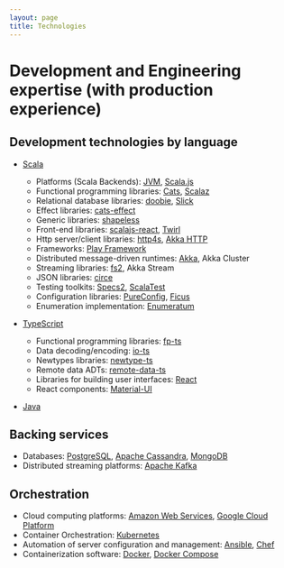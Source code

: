 ```yaml
---
layout: page
title: Technologies
---
```


# Development and Engineering expertise (with production experience)

## Development technologies by language

* [Scala](https://www.scala-lang.org/)
  * Platforms (Scala Backends): [JVM](https://www.scala-lang.org/), [Scala.js](https://www.scala-js.org/)
  * Functional programming libraries: [Cats](https://typelevel.org/cats/), [Scalaz](https://scalaz.github.io/)
  * Relational database libraries: [doobie](https://tpolecat.github.io/doobie/), [Slick](http://slick.lightbend.com/)
  * Effect libraries: [cats-effect](https://typelevel.org/cats-effect/)
  * Generic libraries: [shapeless](https://github.com/milessabin/shapeless)
  * Front-end libraries: [scalajs-react](https://japgolly.github.io/scalajs-react/), [Twirl](https://www.playframework.com/documentation/latest/ScalaTemplates)
  * Http server/client libraries: [http4s](https://http4s.org/), [Akka HTTP](https://doc.akka.io/docs/akka-http/current/)
  * Frameworks: [Play Framework](https://www.playframework.com/)
  * Distributed message-driven runtimes: [Akka](https://akka.io/), Akka Cluster
  * Streaming libraries: [fs2](https://fs2.io/), Akka Stream
  * JSON libraries: [circe](https://circe.github.io/circe/)
  * Testing toolkits: [Specs2](https://etorreborre.github.io/specs2/), [ScalaTest](http://www.scalatest.org/)
  * Configuration libraries: [PureConfig](https://pureconfig.github.io/), [Ficus](https://github.com/iheartradio/ficus)
  * Enumeration implementation: [Enumeratum](https://github.com/lloydmeta/enumeratum)

* [TypeScript](https://www.typescriptlang.org/)
  * Functional programming libraries: [fp-ts](https://gcanti.github.io/fp-ts/)
  * Data decoding/encoding: [io-ts](https://gcanti.github.io/io-ts/)
  * Newtypes libraries: [newtype-ts](https://github.com/gcanti/newtype-ts)
  * Remote data ADTs: [remote-data-ts](https://github.com/devex-web-frontend/remote-data-ts)
  * Libraries for building user interfaces: [React](https://reactjs.org/)
  * React components: [Material-UI](https://material-ui.com/)

* [Java](https://www.java.com/)

## Backing services

* Databases: [PostgreSQL](https://www.postgresql.org/), [Apache Cassandra](https://cassandra.apache.org/), [MongoDB](https://www.mongodb.com/)
* Distributed streaming platforms: [Apache Kafka](https://kafka.apache.org/)

## Orchestration

* Cloud computing platforms: [Amazon Web Services](https://aws.amazon.com/), [Google Cloud Platform](https://cloud.google.com/)
* Container Orchestration: [Kubernetes](https://kubernetes.io/)
* Automation of server configuration and management: [Ansible](https://www.ansible.com/), [Chef](https://www.chef.io/)
* Containerization software: [Docker](https://www.docker.com/), [Docker Compose](https://docs.docker.com/compose/)
